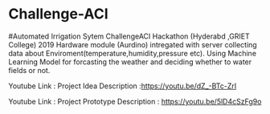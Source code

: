 # Challenge-ACI
#Automated Irrigation Sytem
ChallengeACI Hackathon (Hyderabd ,GRIET College) 2019 
Hardware module (Aurdino) intregated with server collecting data about Enviroment(temperature,humidity,pressure etc).
Using Machine Learning Model for forcasting the weather and deciding whether to water fields or not.

Youtube Link : Project Idea Description :https://youtu.be/dZ_-BTc-ZrI

Youtube Link : Project Prototype Description : https://youtu.be/5lD4cSzFg9o
